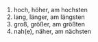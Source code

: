 1. hoch, höher, am hochsten
2. lang, länger, am längsten
3. groß, größer, am größten
4. nah(e), näher, am nächsten
